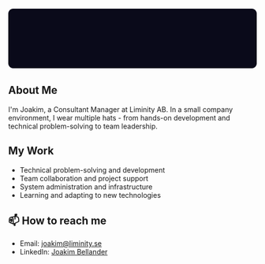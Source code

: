 ![Header Image](liminity-glow-effect.svg)


## About Me
I'm Joakim, a Consultant Manager at Liminity AB. In a small company environment, I wear multiple hats - from hands-on development and technical problem-solving to team leadership.

## My Work
* Technical problem-solving and development
* Team collaboration and project support
* System administration and infrastructure
* Learning and adapting to new technologies


## 📫 How to reach me
- Email: joakim@liminity.se
- LinkedIn: [Joakim Bellander](linkedin.com/in/joakim-bellander-aa0128179)
